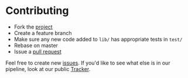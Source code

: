 # Contributing

* Fork the [project](https://github.com/pivotal/clortho)
* Create a feature branch
* Make sure any new code added to `lib/` has appropriate tests in `test/`
* Rebase on master
* Issue a [pull request](https://github.com/pivotal/clortho/pulls)

Feel free to create new [issues](https://github.com/pivotal/clortho/issues). If you'd like to see what else is in our pipeline, look at our public [Tracker](https://www.pivotaltracker.com/n/projects/1437254).